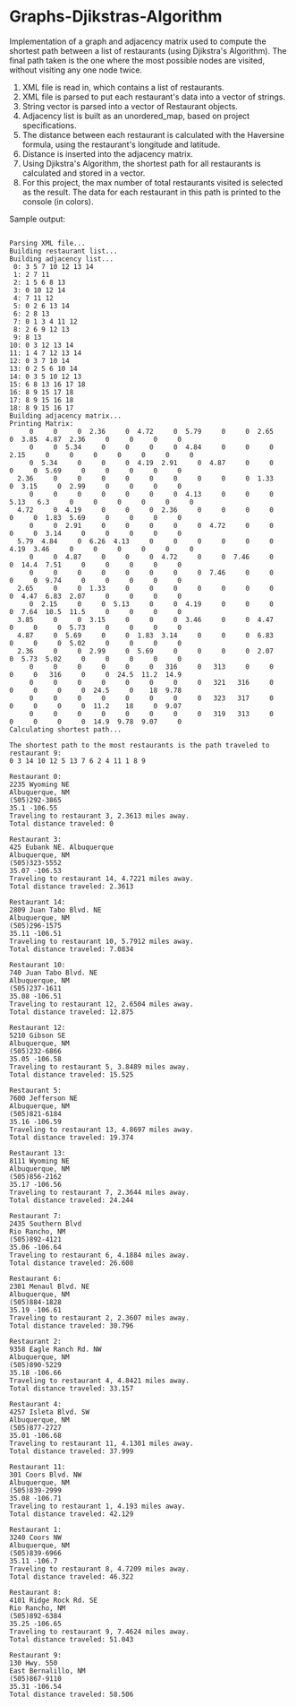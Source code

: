 # Graphs-Djikstras-Algorithm
Implementation of a graph and adjacency matrix used to compute the shortest path between a list of restaurants (using Djikstra's Algorithm). The final path taken is the one where the most possible nodes are visited, without visiting any one node twice.

1. XML file is read in, which contains a list of restaurants.
2. XML file is parsed to put each restaurant's data into a vector of strings.
3. String vector is parsed into a vector of Restaurant objects.
4. Adjacency list is built as an unordered_map, based on project specifications.
5. The distance between each restaurant is calculated with the Haversine formula, using the restaurant's longitude and latitude.
6. Distance is inserted into the adjacency matrix.
7. Using Djikstra's Algorithm, the shortest path for all restaurants is calculated and stored in a vector.
8. For this project, the max number of total restaurants visited is selected as the result. The data for each restaurant in this path is printed to the console (in colors).

Sample output:

```Opening input file: Restaurants.XML

Parsing XML file...
Building restaurant list...
Building adjacency list...
 0: 3 5 7 10 12 13 14
 1: 2 7 11
 2: 1 5 6 8 13
 3: 0 10 12 14
 4: 7 11 12
 5: 0 2 6 13 14
 6: 2 8 13
 7: 0 1 3 4 11 12
 8: 2 6 9 12 13
 9: 8 13
10: 0 3 12 13 14
11: 1 4 7 12 13 14
12: 0 3 7 10 14
13: 0 2 5 6 10 14
14: 0 3 5 10 12 13
15: 6 8 13 16 17 18
16: 8 9 15 17 18
17: 8 9 15 16 18
18: 8 9 15 16 17
Building adjacency matrix...
Printing Matrix:
     0     0     0  2.36     0  4.72     0  5.79     0     0  2.65     0  3.85  4.87  2.36     0     0     0     0
     0     0  5.34     0     0     0     0  4.84     0     0     0  2.15     0     0     0     0     0     0     0
     0  5.34     0     0     0  4.19  2.91     0  4.87     0     0     0     0  5.69     0     0     0     0     0
  2.36     0     0     0     0     0     0     0     0     0  1.33     0  3.15     0  2.99     0     0     0     0
     0     0     0     0     0     0     0  4.13     0     0     0  5.13   6.3     0     0     0     0     0     0
  4.72     0  4.19     0     0     0  2.36     0     0     0     0     0     0  1.83  5.69     0     0     0     0
     0     0  2.91     0     0     0     0     0  4.72     0     0     0     0  3.14     0     0     0     0     0
  5.79  4.84     0  6.26  4.13     0     0     0     0     0     0  4.19  3.46     0     0     0     0     0     0
     0     0  4.87     0     0     0  4.72     0     0  7.46     0     0  14.4  7.51     0     0     0     0     0
     0     0     0     0     0     0     0     0  7.46     0     0     0     0  9.74     0     0     0     0     0
  2.65     0     0  1.33     0     0     0     0     0     0     0     0  4.47  6.83  2.07     0     0     0     0
     0  2.15     0     0  5.13     0     0  4.19     0     0     0     0  7.64  10.5  11.5     0     0     0     0
  3.85     0     0  3.15     0     0     0  3.46     0     0  4.47     0     0     0  5.73     0     0     0     0
  4.87     0  5.69     0     0  1.83  3.14     0     0     0  6.83     0     0     0  5.02     0     0     0     0
  2.36     0     0  2.99     0  5.69     0     0     0     0  2.07     0  5.73  5.02     0     0     0     0     0
     0     0     0     0     0     0   316     0   313     0     0     0     0   316     0     0  24.5  11.2  14.9
     0     0     0     0     0     0     0     0   321   316     0     0     0     0     0  24.5     0    18  9.78
     0     0     0     0     0     0     0     0   323   317     0     0     0     0     0  11.2    18     0  9.07
     0     0     0     0     0     0     0     0   319   313     0     0     0     0     0  14.9  9.78  9.07     0
Calculating shortest path...

The shortest path to the most restaurants is the path traveled to restaurant 9:
0 3 14 10 12 5 13 7 6 2 4 11 1 8 9

Restaurant 0:
2235 Wyoming NE
Albuquerque, NM
(505)292-3865
35.1 -106.55
Traveling to restaurant 3, 2.3613 miles away.
Total distance traveled: 0

Restaurant 3:
425 Eubank NE. Albuquerque
Albuquerque, NM
(505)323-5552
35.07 -106.53
Traveling to restaurant 14, 4.7221 miles away.
Total distance traveled: 2.3613

Restaurant 14:
2809 Juan Tabo Blvd. NE
Albuquerque, NM
(505)296-1575
35.11 -106.51
Traveling to restaurant 10, 5.7912 miles away.
Total distance traveled: 7.0834

Restaurant 10:
740 Juan Tabo Blvd. NE
Albuquerque, NM
(505)237-1611
35.08 -106.51
Traveling to restaurant 12, 2.6504 miles away.
Total distance traveled: 12.875

Restaurant 12:
5210 Gibson SE
Albuquerque, NM
(505)232-6866
35.05 -106.58
Traveling to restaurant 5, 3.8489 miles away.
Total distance traveled: 15.525

Restaurant 5:
7600 Jefferson NE
Albuquerque, NM
(505)821-6184
35.16 -106.59
Traveling to restaurant 13, 4.8697 miles away.
Total distance traveled: 19.374

Restaurant 13:
8111 Wyoming NE
Albuquerque, NM
(505)856-2162
35.17 -106.56
Traveling to restaurant 7, 2.3644 miles away.
Total distance traveled: 24.244

Restaurant 7:
2435 Southern Blvd
Rio Rancho, NM
(505)892-4121
35.06 -106.64
Traveling to restaurant 6, 4.1884 miles away.
Total distance traveled: 26.608

Restaurant 6:
2301 Menaul Blvd. NE
Albuquerque, NM
(505)884-1828
35.19 -106.61
Traveling to restaurant 2, 2.3607 miles away.
Total distance traveled: 30.796

Restaurant 2:
9358 Eagle Ranch Rd. NW
Albuquerque, NM
(505)890-5229
35.18 -106.66
Traveling to restaurant 4, 4.8421 miles away.
Total distance traveled: 33.157

Restaurant 4:
4257 Isleta Blvd. SW
Albuquerque, NM
(505)877-2727
35.01 -106.68
Traveling to restaurant 11, 4.1301 miles away.
Total distance traveled: 37.999

Restaurant 11:
301 Coors Blvd. NW
Albuquerque, NM
(505)839-2999
35.08 -106.71
Traveling to restaurant 1, 4.193 miles away.
Total distance traveled: 42.129

Restaurant 1:
3240 Coors NW
Albuquerque, NM
(505)839-6966
35.11 -106.7
Traveling to restaurant 8, 4.7209 miles away.
Total distance traveled: 46.322

Restaurant 8:
4101 Ridge Rock Rd. SE
Rio Rancho, NM
(505)892-6384
35.25 -106.65
Traveling to restaurant 9, 7.4624 miles away.
Total distance traveled: 51.043

Restaurant 9:
130 Hwy. 550
East Bernalillo, NM
(505)867-9110
35.31 -106.54
Total distance traveled: 58.506
```
